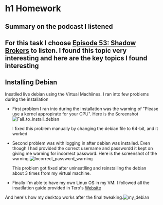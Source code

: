 # h1 Homework

## Summary on the podcast I listened
  For this task I choose [__Episode 53: Shadow Brokers__](https://darknetdiaries.com/episode/53/) to listen. I found this topic very interesting and here are the key topics I found interesting
  -







## Installing Debian

Insatlled live debian using the Virtual Machiines. I ran into few problems during the installation
- First problem I ran into during the installation was the warning of "Please use a kernel appropirate for your CPU". Here is the Screenshot ![Fail_to_install_debian](https://github.com/Bishwasghimire-AA/mymarkdownexecrise/assets/144313610/053a88a7-27f3-4ce8-b289-5c84da0e3f5f)

  I fixed this problem manually by changing the debian file to 64-bit, and it worked
- Second problem was  with logging in after debian was installed. Even though I had provided the correct username and passwordd it kept on giving me warning for incorrect password. Here is the screenshot of the warning ![Incorrect_password_warning](https://github.com/Bishwasghimire-AA/mymarkdownexecrise/assets/144313610/0d12dd5c-8ff9-412f-a3a5-33f9278297ee)
  
  This problem got fixed after uninsatlling and reinstalling the debian about 3 times from my virtual machine.
- Finally I'm able to have my own Linux OS in my VM. I followed all the insatllation guide provided in Tero's [Website](https://terokarvinen.com/2021/install-debian-on-virtualbox/)

 And here's how my desktop works after the final tweaking.![my_debian](https://github.com/Bishwasghimire-AA/mymarkdownexecrise/assets/144313610/aba1e167-7aeb-4e5a-b6e9-5b8719d4a95a)

